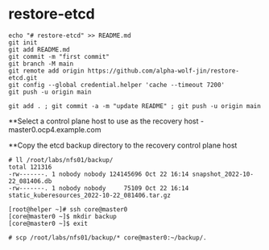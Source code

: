 # restore-etcd

```
echo "# restore-etcd" >> README.md
git init
git add README.md
git commit -m "first commit"
git branch -M main
git remote add origin https://github.com/alpha-wolf-jin/restore-etcd.git
git config --global credential.helper 'cache --timeout 7200'
git push -u origin main

git add . ; git commit -a -m "update README" ; git push -u origin main
```

**Select a control plane host to use as the recovery host - master0.ocp4.example.com

**Copy the etcd backup directory to the recovery control plane host

```
# ll /root/labs/nfs01/backup/
total 121316
-rw-------. 1 nobody nobody 124145696 Oct 22 16:14 snapshot_2022-10-22_081406.db
-rw-------. 1 nobody nobody     75109 Oct 22 16:14 static_kuberesources_2022-10-22_081406.tar.gz

[root@helper ~]# ssh core@master0
[core@master0 ~]$ mkdir backup
[core@master0 ~]$ exit

# scp /root/labs/nfs01/backup/* core@master0:~/backup/.

```
